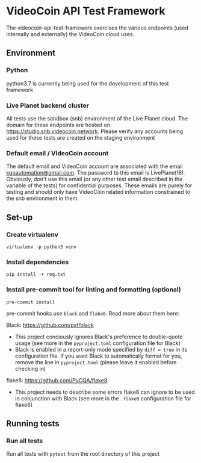 # VideoCoin API Test Framework
The videocoin-api-test-framework exercises the various endpoints (used internally and externally) the VideoCoin cloud uses.

## Environment

### Python
python3.7 is currently being used for the development of this test framework

### Live Planet backend cluster
All tests use the sandbox (snb) environment of the Live Planet cloud. The domain for these endpoints are hosted on https://studio.snb.videocoin.network. Please verify any accounts being used for these tests are created on the staging environment

### Default email / VideoCoin account
The default email and VideoCoin account are associated with the email kgoautomation@gmail.com. The password to this email is LivePlanet16!. Obviously, don't use this email (or any other test email described in the variable of the tests) for confidential purposes. These emails are purely for testing and should only have VideoCoin related information constrained to the snb environment in them.

## Set-up

### Create virtualenv
`virtualenv -p python3 venv`

### Install dependencies
`pip install -r req.txt`

### Install pre-commit tool for linting and formatting (optional)
`pre-commit install`

pre-commit hooks use `black` and `flake8`. Read more about them here:

Black: https://github.com/psf/black

- This project conciously ignores Black's preference to double-quote usage (see more in the `pyproject.toml` configuration file for Black)
- Black is enabled in a report-only mode specified by `diff = true` in its configuration file. If you want Black to automatically format for you, remove the line in `pyproject.toml` (please leave it enabled before checking in)

flake8: https://github.com/PyCQA/flake8

- This project needs to describe some errors flake8 can ignore to be used in conjunction with Black (see more in the `.flake8` configuration file for flake8)

## Running tests

### Run all tests
Run all tests with `pytest` from the root directory of this project
